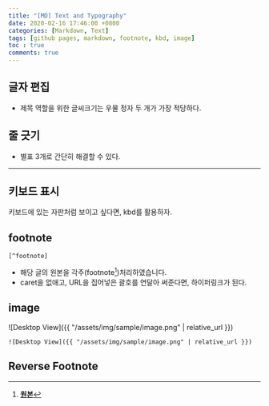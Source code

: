 ```yaml
---
title: "[MD] Text and Typography"
date: 2020-02-16 17:46:00 +0800
categories: [Markdown, Text]
tags: [github pages, markdown, footnote, kbd, image]
toc : true
comments: true
---
```



## 글자 편집
+ 제목 역할을 위한 글씨크기는 우물 정자 두 개가 가장 적당하다.


## 줄 긋기
 + 별표 3개로 간단히 해결할 수 있다.  

***


## 키보드 표시
<kbd>키보드</kbd>에 있는 자판처럼 보이고 싶다면, kbd를 활용하자.


## footnote
```
[^footnote]
```
+ 해당 글의 원본을 각주(footnote[^footnote])처리하였습니다.
+ caret을 없애고, URL을 집어넣은 괄호를 연달아 써준다면, 하이퍼링크가 된다.


## image
![Desktop View]({{ "/assets/img/sample/image.png" | relative_url }})
```
![Desktop View]({{ "/assets/img/sample/image.png" | relative_url }})
```


## Reverse Footnote
[^footnote]: [**원본**](https://github.com/cotes2020/jekyll-theme-chirpy/)  
